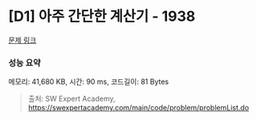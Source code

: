 # [D1] 아주 간단한 계산기 - 1938 

[문제 링크](https://swexpertacademy.com/main/code/problem/problemDetail.do?contestProbId=AV5PjsYKAMIDFAUq) 

### 성능 요약

메모리: 41,680 KB, 시간: 90 ms, 코드길이: 81 Bytes



> 출처: SW Expert Academy, https://swexpertacademy.com/main/code/problem/problemList.do